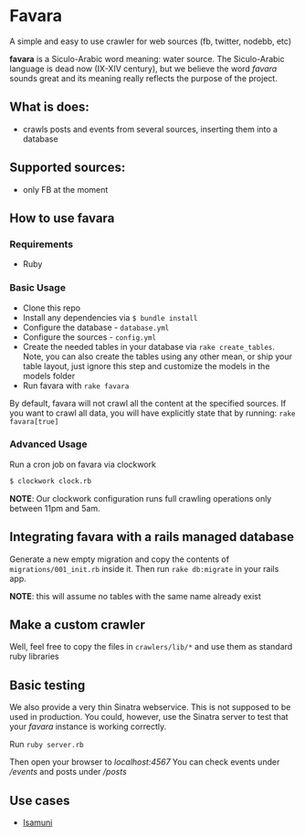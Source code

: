 # Favara
A simple and easy to use crawler for web sources (fb, twitter, nodebb, etc)

**favara** is a Siculo-Arabic word meaning: water source. The Siculo-Arabic language is dead now (IX-XIV century), but we believe the word *favara* sounds great and its meaning really reflects the purpose of the project.

## What is does:
- crawls posts and events from several sources, inserting them into a database

## Supported sources:
- only FB at the moment

## How to use favara

### Requirements

- Ruby

### Basic Usage

- Clone this repo
- Install any dependencies via `$ bundle install`
- Configure the database - `database.yml`
- Configure the sources - `config.yml`
- Create the needed tables in your database via `rake create_tables`.
     Note, you can also create the tables using any other mean, or ship your table layout,
     just ignore this step and customize the models in the models folder
- Run favara with `rake favara`

By default, favara will not crawl all the content at the specified sources.
If you want to crawl all data, you will have explicitly state that by running: `rake favara[true]`

### Advanced Usage

Run a cron job on favara via clockwork

```bash
$ clockwork clock.rb
```

**NOTE**: Our clockwork configuration runs full crawling operations only between 11pm and 5am.

## Integrating favara with a rails managed database
Generate a new empty migration and copy the contents of `migrations/001_init.rb` inside it.
Then run `rake db:migrate` in your rails app.

**NOTE**: this will assume no tables with the same name already exist

## Make a custom crawler
Well, feel free to copy the files in `crawlers/lib/*` and use them as standard ruby libraries

## Basic testing

We also provide a very thin Sinatra webservice. This is not supposed to be used in production.
You could, however, use the Sinatra server to test that your *favara* instance is working correctly.

Run `ruby server.rb`

Then open your browser to *localhost:4567*
You can check events under */events* and posts under */posts*

## Use cases

- [Isamuni](https://github.com/sic2/isamuni)
